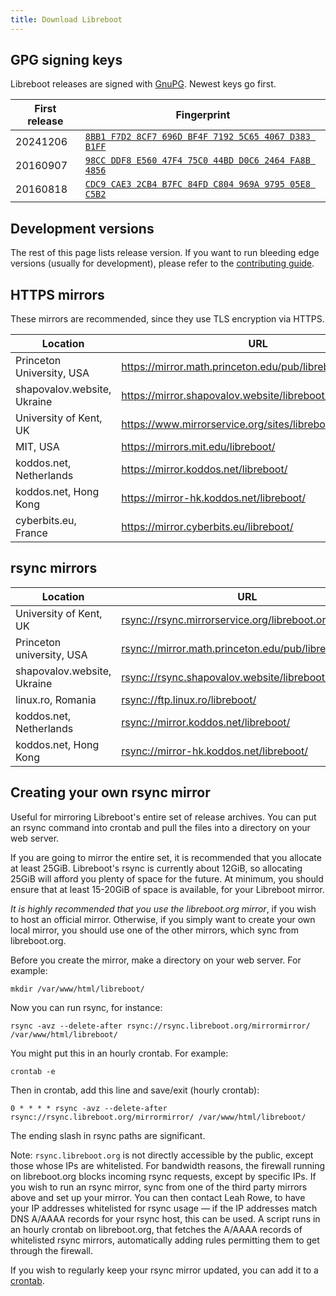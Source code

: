```yaml
---
title: Download Libreboot
---
```


<!-- TODO: Safety warning should be a shortcode -->

## GPG signing keys

Libreboot releases are signed with [GnuPG](https://www.gnupg.org). Newest keys go first.

| First release | Fingerprint                                                                     |
| -             | -                                                                               |
| 20241206      | [`8BB1 F7D2 8CF7 696D BF4F 7192 5C65 4067 D383 B1FF`](/static/key-20241206.asc) |
| 20160907      | [`98CC DDF8 E560 47F4 75C0 44BD D0C6 2464 FA8B 4856`](/static/key-20160907.asc) |
| 20160818      | [`CDC9 CAE3 2CB4 B7FC 84FD C804 969A 9795 05E8 C5B2`](/static/key-20160818.asc) |

## Development versions

The rest of this page lists release version. If you want to run bleeding edge
versions (usually for development), please refer to the [contributing
guide](../contributing/).

## HTTPS mirrors

These mirrors are recommended, since they use TLS encryption via HTTPS.

| Location                    | URL                                                          |
| -                           | -                                                            |
| Princeton University, USA   | <https://mirror.math.princeton.edu/pub/libreboot/>           |
| shapovalov.website, Ukraine | <https://mirror.shapovalov.website/libreboot/>               |
| University of Kent, UK      | <https://www.mirrorservice.org/sites/libreboot.org/release/> |
| MIT, USA                    | <https://mirrors.mit.edu/libreboot/>                         |
| koddos.net, Netherlands     | <https://mirror.koddos.net/libreboot/>                       |
| koddos.net, Hong Kong       | <https://mirror-hk.koddos.net/libreboot/>                    |
| cyberbits.eu, France        | <https://mirror.cyberbits.eu/libreboot/>                     |

## rsync mirrors

| Location                    | URL                                                      |
| -                           | -                                                        |
| University of Kent, UK      | <rsync://rsync.mirrorservice.org/libreboot.org/release/> |
| Princeton university, USA   | <rsync://mirror.math.princeton.edu/pub/libreboot/>       |
| shapovalov.website, Ukraine | <rsync://rsync.shapovalov.website/libreboot/>            |
| linux.ro, Romania           | <rsync://ftp.linux.ro/libreboot/>                        |
| koddos.net, Netherlands     | <rsync://mirror.koddos.net/libreboot/>                   |
| koddos.net, Hong Kong       | <rsync://mirror-hk.koddos.net/libreboot/>                |

## Creating your own rsync mirror

<!-- TODO: Use a details shortcode -->

Useful for mirroring Libreboot's entire set of release archives. You can put
an rsync command into crontab and pull the files into a directory on your
web server.

If you are going to mirror the entire set, it is recommended that you allocate
at least 25GiB. Libreboot's rsync is currently about 12GiB, so allocating 25GiB
will afford you plenty of space for the future. At minimum, you should ensure
that at least 15-20GiB of space is available, for your Libreboot mirror.

*It is highly recommended that you use the libreboot.org mirror*, if you wish
to host an official mirror. Otherwise, if you simply want to create your own
local mirror, you should use one of the other mirrors, which sync from
libreboot.org.

Before you create the mirror, make a directory on your web server. For 
example:

	mkdir /var/www/html/libreboot/

Now you can run rsync, for instance:

	rsync -avz --delete-after rsync://rsync.libreboot.org/mirrormirror/ /var/www/html/libreboot/

You might put this in an hourly crontab. For example:

	crontab -e

Then in crontab, add this line and save/exit (hourly crontab):

	0 * * * * rsync -avz --delete-after rsync://rsync.libreboot.org/mirrormirror/ /var/www/html/libreboot/

The ending slash in rsync paths are significant.

Note: `rsync.libreboot.org` is not directly accessible by the public, except
those whose IPs are whitelisted. For bandwidth reasons, the firewall running on
libreboot.org blocks incoming rsync requests, except by specific IPs. If you
wish to run an rsync mirror, sync from one of the third party mirrors above and
set up your mirror. You can then contact Leah Rowe, to have your IP addresses
whitelisted for rsync usage &mdash; if the IP addresses match DNS A/AAAA
records for your rsync host, this can be used. A script runs in an hourly
crontab on libreboot.org, that fetches the A/AAAA records of whitelisted rsync
mirrors, automatically adding rules permitting them to get through the
firewall.

If you wish to regularly keep your rsync mirror updated, you can add it to a
[crontab](https://man7.org/linux/man-pages/man5/crontab.5.html).
